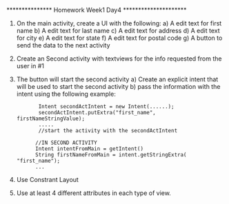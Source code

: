 ***************  Homework Week1 Day4 *********************
1.  On the main activity, create a UI with the following:
      a)  A edit text for first name
      b)  A edit text for last name
      c)  A edit text for address
      d)  A edit text for city
      e)  A edit text for state
      f)   A edit text for postal code
      g)  A button to send the data to the next activity
 2.  Create an Second activity with textviews for the info requested from the user in #1
 3.  The button will start the second activity
         a) Create an explicit intent that will be used to start the second activity
         b) pass the information with the intent using the following example:
                
                Intent secondActIntent = new Intent(......);
                secondActIntent.putExtra("first_name", firstNameStringValue);
                .....
                //start the activity with the secondActIntent
           
               //IN SECOND ACTIVITY
               Intent intentFromMain = getIntent()
               String firstNameFromMain = intent.getStringExtra( "first_name");
               ...
               
4.  Use Constrant Layout
5.  Use at least 4 different attributes in each type of view.
